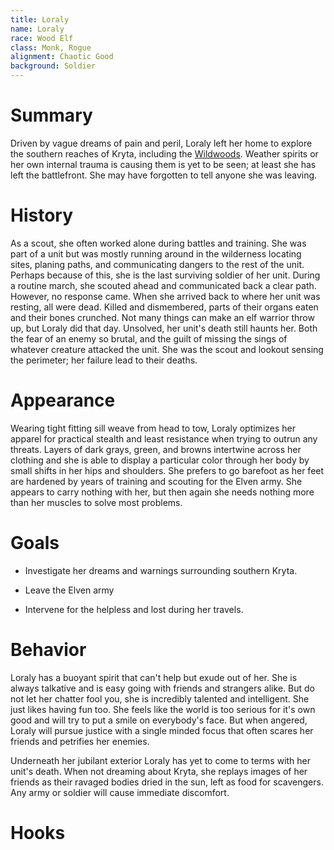 ```yaml
---
title: Loraly
name: Loraly
race: Wood Elf
class: Monk, Rogue
alignment: Chaotic Good
background: Soldier
---
```


# Summary

Driven by vague dreams of pain and peril, Loraly left her home to explore the southern reaches of Kryta, including the [Wildwoods](../setting-world/wildwoods.md). Weather spirits or her own internal trauma is causing them is yet to be seen; at least she has left the battlefront. She may have forgotten to tell anyone she was leaving.

# History

As a scout, she often worked alone during battles and training. She was part of a unit but was mostly running around in the wilderness locating sites, planing paths, and communicating dangers to the rest of the unit. Perhaps because of this, she is the last surviving soldier of her unit. During a routine march, she scouted ahead and communicated back a clear path. However, no response came. When she arrived back to where her unit was resting, all were dead. Killed and dismembered, parts of their organs eaten and their bones crunched. Not many things can make an elf warrior throw up, but Loraly did that day. Unsolved, her unit's death still haunts her. Both the fear of an enemy so brutal, and the guilt of missing the sings of whatever creature attacked the unit. She was the scout and lookout sensing the perimeter; her failure lead to their deaths. 

# Appearance

Wearing tight fitting sill weave from head to tow, Loraly optimizes her apparel for practical stealth and least resistance when trying to outrun any threats. Layers of dark grays, green, and browns intertwine across her clothing and she is able to display a particular color through her body by small shifts in her hips and shoulders. She prefers to go barefoot as her feet are hardened by years of training and scouting for the Elven army. She appears to carry nothing with her, but then again she needs nothing more than her muscles to solve most problems.

# Goals

- Investigate her dreams and warnings surrounding southern Kryta.

- Leave the Elven army

- Intervene for the helpless and lost during her travels.

# Behavior

Loraly has a buoyant spirit that can't help but exude out of her. She is always talkative and is easy going with friends and strangers alike. But do not let her chatter fool you, she is incredibly talented and intelligent. She just likes having fun too. She feels like the world is too serious for it's own good and will try to put a smile on everybody's face. But when angered, Loraly will pursue justice with a single minded focus that often scares her friends and petrifies her enemies.

Underneath her jubilant exterior Loraly has yet to come to terms with her unit's death. When not dreaming about Kryta, she replays images of her friends as their ravaged bodies dried in the sun, left as food for scavengers. Any army or soldier will cause immediate discomfort.

# Hooks

